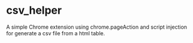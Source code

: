 # csv_helper
A simple Chrome extension using chrome.pageAction and script injection for generate a csv file from a html table.
